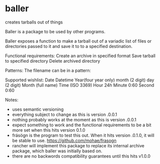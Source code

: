 baller
======

creates tarballs out of things

Baller is a package to be used by other programs.

Baller exposes a function to make a tarball out of a variadic list of files or directories passed to it and save it to to a specified destination.

Functional requirements:
    Create an archive in specified format
    Save tarball to specified directory
    Delete archived directory


Patterns:
The filename can be in a pattern:

Supported wishlist:
Date
Datetime
Year(four year only)
month  (2 digit)
day    (2 digit)
Month  (full name)
Time   (ISO 3369)
Hour   24h
Minute 0:60
Second 0:60

Notes: 
* uses semantic versioning
* everything subject to change as this is version .0.0.1
* nothing probably works at the moment as this is version .0.0.1
* expect something to work and the functional requirements to be a bit more set when this hits version 0.1.0
* frásögn is the program to test this out. When it hits version .0.1.0, it will be stable to use. https://github.com/mohae/frasogn
* rancher will implement this package to replace its internal archive package, which baller was initially based on.
* there are no backwords compatibility guarantees until this hits v1.0.0
